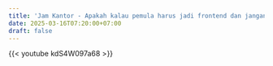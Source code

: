 ```yaml
---
title: 'Jam Kantor - Apakah kalau pemula harus jadi frontend dan jangan backend kalau mau ke industri?'
date: 2025-03-16T07:20:00+07:00
draft: false
---
```


{{< youtube kdS4W097a68 >}}
